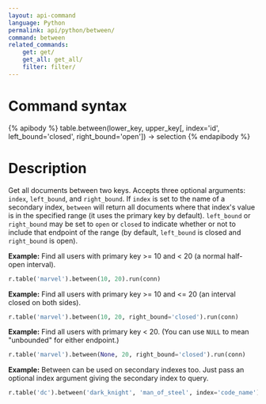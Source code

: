 ```yaml
---
layout: api-command
language: Python
permalink: api/python/between/
command: between
related_commands:
    get: get/
    get_all: get_all/
    filter: filter/
---
```


# Command syntax #

{% apibody %}
table.between(lower_key, upper_key[, index='id', left_bound='closed', right_bound='open'])
    &rarr; selection
{% endapibody %}

# Description #

Get all documents between two keys. Accepts three optional arguments: `index`,
`left_bound`, and `right_bound`. If `index` is set to the name of a secondary index,
`between` will return all documents where that index's value is in the specified range
(it uses the primary key by default). `left_bound` or `right_bound` may be set to `open`
or `closed` to indicate whether or not to include that endpoint of the range (by default,
`left_bound` is closed and `right_bound` is open).

__Example:__ Find all users with primary key >= 10 and < 20 (a normal half-open interval).

```py
r.table('marvel').between(10, 20).run(conn)
```

__Example:__ Find all users with primary key >= 10 and <= 20 (an interval closed on
both sides).

```py
r.table('marvel').between(10, 20, right_bound='closed').run(conn)
```


__Example:__ Find all users with primary key < 20. (You can use `NULL` to mean
"unbounded" for either endpoint.)

```py
r.table('marvel').between(None, 20, right_bound='closed').run(conn)
```


__Example:__ Between can be used on secondary indexes too. Just pass an optional index
argument giving the secondary index to query.

```py
r.table('dc').between('dark_knight', 'man_of_steel', index='code_name').run(conn)
```

